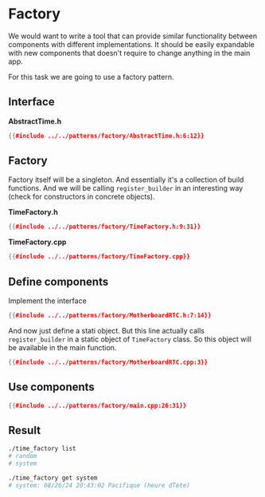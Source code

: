 # Factory

We would want to write a tool that can provide similar functionality between components with different implementations. It should be easily expandable with new components that doesn't require to change anything in the main app.

For this task we are going to use a factory pattern.

## Interface

**AbstractTime.h**

```cpp
{{#include ../../patterns/factory/AbstractTime.h:6:12}}
```

## Factory

Factory itself will be a singleton. And essentially it's a collection of build functions. And we will be calling `register_builder` in an interesting way (check for constructors in concrete objects).

**TimeFactory.h**

```cpp
{{#include ../../patterns/factory/TimeFactory.h:9:31}}
```

**TimeFactory.cpp**

```cpp
{{#include ../../patterns/factory/TimeFactory.cpp}}
```

## Define components

Implement the interface

```cpp
{{#include ../../patterns/factory/MotherboardRTC.h:7:14}}
```

And now just define a stati object. But this line actually calls `register_builder` in a static object of `TimeFactory` class. So this object will be available in the main function.

```cpp
{{#include ../../patterns/factory/MotherboardRTC.cpp:3}}
```

## Use components

```cpp
{{#include ../../patterns/factory/main.cpp:26:31}}
```

## Result

```bash
./time_factory list
# random
# system

./time_factory get system
# system: 08/26/24 20:43:02 Pacifique (heure dТete)
```